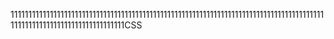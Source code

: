 111111111111111111111111111111111111111111111111111111111111111111111111111111111111111111111111111111111111111111111111CSS
